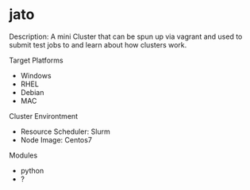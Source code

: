 # jato

Description: A mini Cluster that can be spun up via vagrant and used to submit test jobs to and learn about how clusters work.  

Target Platforms
* Windows
* RHEL
* Debian
* MAC

Cluster Environtment
* Resource Scheduler: Slurm
* Node Image: Centos7

Modules
* python
* ?
